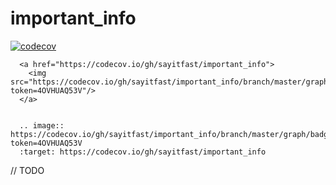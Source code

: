 # important_info

[![codecov](https://codecov.io/gh/sayitfast/important_info/branch/master/graph/badge.svg?token=4OVHUAQ53V)](https://codecov.io/gh/sayitfast/important_info)

      <a href="https://codecov.io/gh/sayitfast/important_info">
        <img src="https://codecov.io/gh/sayitfast/important_info/branch/master/graph/badge.svg?token=4OVHUAQ53V"/>
      </a>


      .. image:: https://codecov.io/gh/sayitfast/important_info/branch/master/graph/badge.svg?token=4OVHUAQ53V
      :target: https://codecov.io/gh/sayitfast/important_info

// TODO
